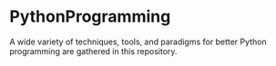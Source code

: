 # PythonProgramming
A wide variety of techniques, tools, and paradigms for better Python programming are gathered in this repository. 
